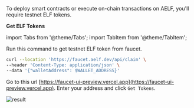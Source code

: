 To deploy smart contracts or execute on-chain transactions on AELF, you'll require testnet ELF tokens.

**Get ELF Tokens**

import Tabs from '@theme/Tabs';
import TabItem from '@theme/TabItem';

<Tabs>
  <TabItem value="cli" label="CLI" default>

Run this command to get testnet ELF token from faucet.

```bash
curl --location 'https://faucet.aelf.dev/api/claim' \
--header 'Content-Type: application/json' \
--data '{"walletAddress": $WALLET_ADDRESS}'
```

  </TabItem>
  <TabItem value="web" label="Web" default>

Go to this url [https://faucet-ui-preview.vercel.app](https://faucet-ui-preview.vercel.app). Enter your address and click `Get Tokens`.

![result](/img/get-token-ui.png)

  </TabItem>
</Tabs>
